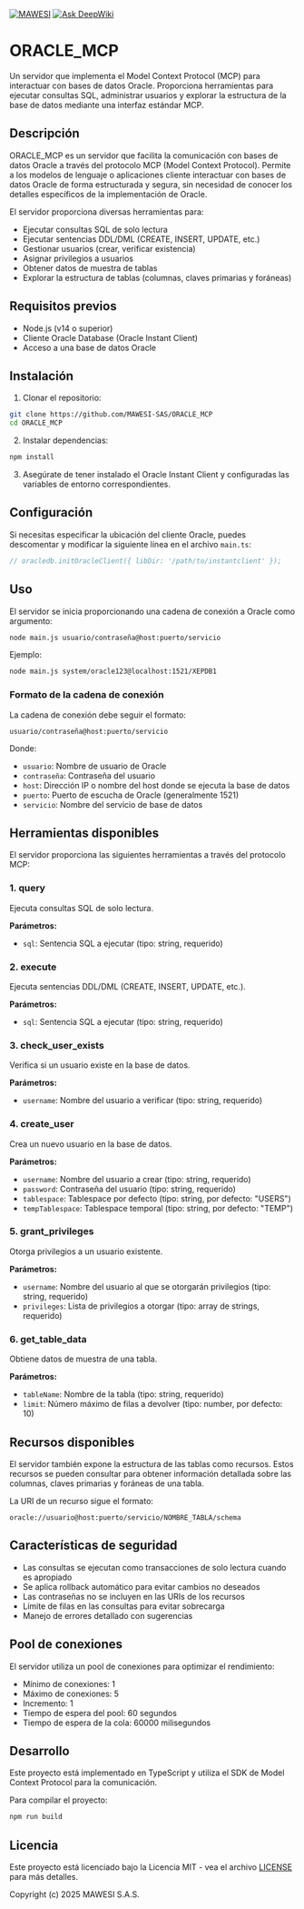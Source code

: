 [![MAWESI](https://static.wixstatic.com/shapes/8b0a46_bf3f136109004d1d96069b65223389d7.svg)](https://www.mawesi.net)
[![Ask DeepWiki](https://deepwiki.com/badge.svg)](https://deepwiki.com/MAWESI-SAS/ORACLE_MCP)

# ORACLE_MCP

Un servidor que implementa el Model Context Protocol (MCP) para interactuar con bases de datos Oracle. Proporciona herramientas para ejecutar consultas SQL, administrar usuarios y explorar la estructura de la base de datos mediante una interfaz estándar MCP.

## Descripción

ORACLE_MCP es un servidor que facilita la comunicación con bases de datos Oracle a través del protocolo MCP (Model Context Protocol). Permite a los modelos de lenguaje o aplicaciones cliente interactuar con bases de datos Oracle de forma estructurada y segura, sin necesidad de conocer los detalles específicos de la implementación de Oracle.

El servidor proporciona diversas herramientas para:
- Ejecutar consultas SQL de solo lectura
- Ejecutar sentencias DDL/DML (CREATE, INSERT, UPDATE, etc.)
- Gestionar usuarios (crear, verificar existencia)
- Asignar privilegios a usuarios
- Obtener datos de muestra de tablas
- Explorar la estructura de tablas (columnas, claves primarias y foráneas)

## Requisitos previos

- Node.js (v14 o superior)
- Cliente Oracle Database (Oracle Instant Client)
- Acceso a una base de datos Oracle

## Instalación

1. Clonar el repositorio:
```bash
git clone https://github.com/MAWESI-SAS/ORACLE_MCP
cd ORACLE_MCP
```

2. Instalar dependencias:
```bash
npm install
```

3. Asegúrate de tener instalado el Oracle Instant Client y configuradas las variables de entorno correspondientes.

## Configuración

Si necesitas especificar la ubicación del cliente Oracle, puedes descomentar y modificar la siguiente línea en el archivo `main.ts`:

```typescript
// oracledb.initOracleClient({ libDir: '/path/to/instantclient' });
```

## Uso

El servidor se inicia proporcionando una cadena de conexión a Oracle como argumento:

```bash
node main.js usuario/contraseña@host:puerto/servicio
```

Ejemplo:
```bash
node main.js system/oracle123@localhost:1521/XEPDB1
```

### Formato de la cadena de conexión

La cadena de conexión debe seguir el formato:
```
usuario/contraseña@host:puerto/servicio
```

Donde:
- `usuario`: Nombre de usuario de Oracle
- `contraseña`: Contraseña del usuario
- `host`: Dirección IP o nombre del host donde se ejecuta la base de datos
- `puerto`: Puerto de escucha de Oracle (generalmente 1521)
- `servicio`: Nombre del servicio de base de datos

## Herramientas disponibles

El servidor proporciona las siguientes herramientas a través del protocolo MCP:

### 1. query

Ejecuta consultas SQL de solo lectura.

**Parámetros:**
- `sql`: Sentencia SQL a ejecutar (tipo: string, requerido)

### 2. execute

Ejecuta sentencias DDL/DML (CREATE, INSERT, UPDATE, etc.).

**Parámetros:**
- `sql`: Sentencia SQL a ejecutar (tipo: string, requerido)

### 3. check_user_exists

Verifica si un usuario existe en la base de datos.

**Parámetros:**
- `username`: Nombre del usuario a verificar (tipo: string, requerido)

### 4. create_user

Crea un nuevo usuario en la base de datos.

**Parámetros:**
- `username`: Nombre del usuario a crear (tipo: string, requerido)
- `password`: Contraseña del usuario (tipo: string, requerido)
- `tablespace`: Tablespace por defecto (tipo: string, por defecto: "USERS")
- `tempTablespace`: Tablespace temporal (tipo: string, por defecto: "TEMP")

### 5. grant_privileges

Otorga privilegios a un usuario existente.

**Parámetros:**
- `username`: Nombre del usuario al que se otorgarán privilegios (tipo: string, requerido)
- `privileges`: Lista de privilegios a otorgar (tipo: array de strings, requerido)

### 6. get_table_data

Obtiene datos de muestra de una tabla.

**Parámetros:**
- `tableName`: Nombre de la tabla (tipo: string, requerido)
- `limit`: Número máximo de filas a devolver (tipo: number, por defecto: 10)

## Recursos disponibles

El servidor también expone la estructura de las tablas como recursos. Estos recursos se pueden consultar para obtener información detallada sobre las columnas, claves primarias y foráneas de una tabla.

La URI de un recurso sigue el formato:
```
oracle://usuario@host:puerto/servicio/NOMBRE_TABLA/schema
```

## Características de seguridad

- Las consultas se ejecutan como transacciones de solo lectura cuando es apropiado
- Se aplica rollback automático para evitar cambios no deseados
- Las contraseñas no se incluyen en las URIs de los recursos
- Límite de filas en las consultas para evitar sobrecarga
- Manejo de errores detallado con sugerencias

## Pool de conexiones

El servidor utiliza un pool de conexiones para optimizar el rendimiento:

- Mínimo de conexiones: 1
- Máximo de conexiones: 5
- Incremento: 1
- Tiempo de espera del pool: 60 segundos
- Tiempo de espera de la cola: 60000 milisegundos

## Desarrollo

Este proyecto está implementado en TypeScript y utiliza el SDK de Model Context Protocol para la comunicación.

Para compilar el proyecto:
```bash
npm run build
```

## Licencia

Este proyecto está licenciado bajo la Licencia MIT - vea el archivo [LICENSE](LICENSE) para más detalles.

Copyright (c) 2025 MAWESI S.A.S.
